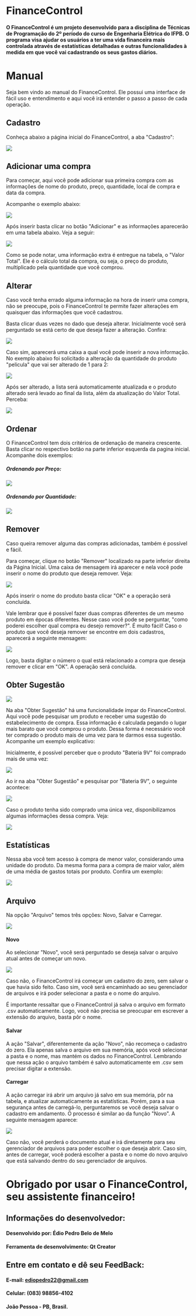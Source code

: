 # FinanceControl

#### O FinanceControl é um projeto desenvolvido para a disciplina de Técnicas de Programação do 2º período do curso de Engenharia Elétrica do IFPB. O programa visa ajudar os usuários a ter uma vida financeira mais controlada através de estatísticas detalhadas e outras funcionalidades à medida em que você vai cadastrando os seus gastos diários.

# Manual

Seja bem vindo ao manual do FinanceControl. Ele possui uma interface de fácil uso e entendimento e aqui você irá entender o passo a passo de cada operação.  

## Cadastro

Conheça abaixo a página inicial do FinanceControl, a aba "Cadastro":

![](https://github.com/ediopedrocode/Projeto-FinanceControl/blob/master/Imagens%20do%20Manual/intro1.png)

## Adicionar uma compra 

Para começar, aqui você pode adicionar sua primeira compra com as informações de nome do produto, preço, quantidade, local de compra e data da compra.

Acompanhe o exemplo abaixo:

![](https://github.com/ediopedrocode/Projeto-FinanceControl/blob/master/Imagens%20do%20Manual/INSERIR.png)

Após inserir basta clicar no botão "Adicionar" e as informações aparecerão em uma tabela abaixo. Veja a seguir:

![](https://github.com/ediopedrocode/Projeto-FinanceControl/blob/master/Imagens%20do%20Manual/ADICIONAR.png)

Como se pode notar, uma informação extra é entregue na tabela, o "Valor Total". Ele é o cálculo total da compra, ou seja, o preço do produto, multiplicado pela quantidade que você comprou.

## Alterar

Caso você tenha errado alguma informação na hora de inserir uma compra, não se preocupe, pois o FinanceControl te permite fazer alterações em quaisquer das informações que você cadastrou.

Basta clicar duas vezes no dado que deseja alterar. Inicialmente você será perguntado se está certo de que deseja fazer a alteração. Confira:

![](https://github.com/ediopedrocode/Projeto-FinanceControl/blob/master/Imagens%20do%20Manual/alterar6.png)

Caso sim, aparecerá uma caixa a qual você pode inserir a nova informação. No exemplo abaixo foi solicitado a alteração da quantidade do produto "pelicula" que vai ser alterado de 1 para 2:

![](https://github.com/ediopedrocode/Projeto-FinanceControl/blob/master/Imagens%20do%20Manual/alterar8.png)

Após ser alterado, a lista será automaticamente atualizada e o produto alterado será levado ao final da lista, além da atualização do Valor Total. Perceba:

![](https://github.com/ediopedrocode/Projeto-FinanceControl/blob/master/Imagens%20do%20Manual/alterado9.png)

## Ordenar 

O FinanceControl tem dois critérios de ordenação de maneira crescente. Basta clicar no respectivo botão na parte inferior esquerda da pagina inicial. Acompanhe dois exemplos:

##### Ordenando por Preço:

![](https://github.com/ediopedrocode/Projeto-FinanceControl/blob/master/Imagens%20do%20Manual/ordPreco10.png)

##### Ordenando por Quantidade:

![](https://github.com/ediopedrocode/Projeto-FinanceControl/blob/master/Imagens%20do%20Manual/ordQtd11.png)

## Remover

Caso queira remover alguma das compras adicionadas, também é possível e fácil. 

Para começar, clique no botão "Remover" localizado na parte inferior direita da Página Inicial.
Uma caixa de mensagem irá aparecer e nela você pode inserir o nome do produto que deseja remover. Veja:

![](https://github.com/ediopedrocode/Projeto-FinanceControl/blob/master/Imagens%20do%20Manual/remover12.png)

Após inserir o nome do produto basta clicar "OK" e a operação será concluída.

Vale lembrar que é possível fazer duas compras diferentes de um mesmo produto em épocas diferentes. Nesse caso você pode se perguntar, "como poderei escolher qual compra eu desejo remover?". É muito fácil!
Caso o produto que você deseja remover se encontre em dois cadastros, aparecerá a seguinte mensagem:

![](https://github.com/ediopedrocode/Projeto-FinanceControl/blob/master/Imagens%20do%20Manual/remo2.png)

Logo, basta digitar o número o qual está relacionado a compra que deseja remover e clicar em "OK". A operação será concluída.

## Obter Sugestão

![](https://github.com/ediopedrocode/Projeto-FinanceControl/blob/master/Imagens%20do%20Manual/sugestao14.png)

Na aba "Obter Sugestão" há uma funcionalidade ímpar do FinanceControl. Aqui você pode pesquisar um produto e receber uma sugestão do estabelecimento de compra. Essa informação é calculada pegando o lugar mais barato que você comprou o produto.
Dessa forma é necessário você ter comprado o produto mais de uma vez para te darmos essa sugestão. Acompanhe um exemplo explicativo:

Inicialmente, é possível perceber que o produto "Bateria 9V" foi comprado mais de uma vez:

![](https://github.com/ediopedrocode/Projeto-FinanceControl/blob/master/Imagens%20do%20Manual/sugestao15.png)

Ao ir na aba "Obter Sugestão" e pesquisar por "Bateria 9V", o seguinte acontece:

![](https://github.com/ediopedrocode/Projeto-FinanceControl/blob/master/Imagens%20do%20Manual/sugestao17.png)

Caso o produto tenha sido comprado uma única vez, disponibilizamos algumas informações dessa compra. Veja:

![](https://github.com/ediopedrocode/Projeto-FinanceControl/blob/master/Imagens%20do%20Manual/sugestao18.png)

## Estatísticas

Nessa aba você tem acesso à compra de menor valor, considerando uma unidade do produto. Da mesma forma para a compra de maior valor, além de uma média de gastos totais por produto. Confira um exemplo:

![](https://github.com/ediopedrocode/Projeto-FinanceControl/blob/master/Imagens%20do%20Manual/stats19.png)

## Arquivo

Na opção "Arquivo" temos três opções: Novo, Salvar e Carregar.

![](https://github.com/ediopedrocode/Projeto-FinanceControl/blob/master/Imagens%20do%20Manual/arq20.png)

#### Novo

Ao selecionar "Novo", você será perguntado se deseja salvar o arquivo atual antes de começar um novo. 

![](https://github.com/ediopedrocode/Projeto-FinanceControl/blob/master/Imagens%20do%20Manual/novo1.png)

Caso não, o FinanceControl irá começar um cadastro do zero, sem salvar o que havia sido feito. Caso sim, você será encaminhado ao seu gerenciador de arquivos e irá poder selecionar a pasta e o nome do arquivo. 

É importante ressaltar que o FinanceControl já salva o arquivo em formato .csv automaticamente. Logo, você não precisa se preocupar em escrever a extensão do arquivo, basta pôr o nome.

#### Salvar

A ação "Salvar", diferentemente da ação "Novo", não recomeça o cadastro do zero. Ela apenas salva o arquivo em sua memória, após você selecionar a pasta e o nome, mas mantém os dados no FinanceControl. Lembrando que nessa ação o arquivo também é salvo automaticamente em .csv sem precisar digitar a extensão.

#### Carregar

A ação carregar irá abrir um arquivo já salvo em sua memória, pôr na tabela, e atualizar automaticamente as estatísticas.
Porém, para a sua segurança antes de carregá-lo, perguntaremos se você deseja salvar o cadastro em andamento. O processo é similar ao da função "Novo". A seguinte mensagem aparece: 

![](https://github.com/ediopedrocode/Projeto-FinanceControl/blob/master/Imagens%20do%20Manual/carrega20.png)

Caso não, você perderá o documento atual e irá diretamente para seu gerenciador de arquivos para poder escolher o que deseja abrir. Caso sim, antes de carregar, você poderá escolher a pasta e o nome do novo arquivo que está salvando dentro do seu gerenciador de arquivos. 


# Obrigado por usar o FinanceControl, seu assistente financeiro!


## Informações do desenvolvedor:

#### Desenvolvido por: Édio Pedro Belo de Melo

#### Ferramenta de desenvolvimento: Qt Creator

## Entre em contato e dê seu FeedBack:

#### E-mail: ediopedro22@gmail.com

#### Celular: (083) 98856-4102

#### João Pessoa - PB, Brasil.



